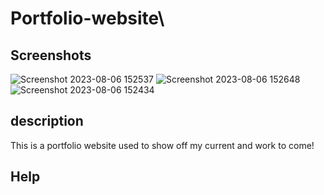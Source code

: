 # Portfolio-website\

## Screenshots
![Screenshot 2023-08-06 152537](https://github.com/Trevis-Williams/Portfolio-website/assets/135195221/9bcfbe48-1077-4700-9da7-25dfc442ae68)
![Screenshot 2023-08-06 152648](https://github.com/Trevis-Williams/Portfolio-website/assets/135195221/cf0b533a-cf66-4775-a949-86153fcacd50)
![Screenshot 2023-08-06 152434](https://github.com/Trevis-Williams/Portfolio-website/assets/135195221/df0e5624-9eb9-4b88-9c83-59ca9ae6b546)

## description
This is a portfolio website used to show off my current and work to come!

## Help

